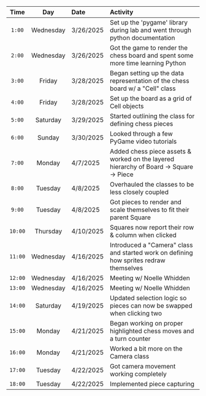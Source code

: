 | Time      | Day | Date       | Activity |
|:---------:|:---:|:-----------|:---------|
| `1:00`    | Wednesday  | 3/26/2025| Set up the 'pygame' library during lab and went through python documentation |
| `2:00`    | Wednesday  | 3/26/2025| Got the game to render the chess board and spent some more time learning Python |
| `3:00`    | Friday  | 3/28/2025| Began setting up the data representation of the chess board w/ a "Cell" class
| `4:00`    | Friday  | 3/28/2025| Set up the board as a grid of Cell objects
| `5:00`    | Saturday  | 3/29/2025| Started outlining the class for defining chess pieces
| `6:00`    | Sunday  | 3/30/2025| Looked through a few PyGame video tutorials
| `7:00`    | Monday  | 4/7/2025 | Added chess piece assets & worked on the layered hierarchy of Board -> Square -> Piece
| `8:00`    | Tuesday | 4/8/2025 | Overhauled the classes to be less closely coupled
| `9:00`    | Tuesday | 4/8/2025 | Got pieces to render and scale themselves to fit their parent Square
| `10:00`   | Thursday| 4/10/2025| Squares now report their row & column when clicked
| `11:00`   | Wednesday|4/16/2025| Introduced a "Camera" class and started work on defining how sprites redraw themselves
|`12:00`    | Wednesday|4/16/2025| Meeting w/ Noelle Whidden
|`13:00`    | Wednesday|4/16/2025| Meeting w/ Noelle Whidden
|`14:00`    | Saturday |4/19/2025| Updated selection logic so pieces can now be swapped when clicking two
|`15:00`    | Monday   |4/21/2025| Began working on proper highlighted chess moves and a turn counter
|`16:00`    | Monday   |4/21/2025| Worked a bit more on the Camera class
|`17:00`    | Tuesday  |4/22/2025| Got camera movement working completely
|`18:00`    | Tuesday  |4/22/2025| Implemented piece capturing
